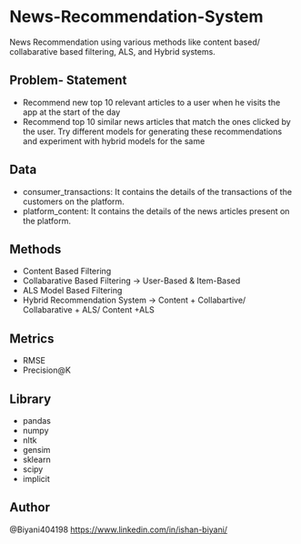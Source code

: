 # News-Recommendation-System
News Recommendation using various methods like content based/ collabarative based filtering, ALS, and Hybrid systems.

## Problem- Statement
- Recommend new top 10 relevant articles to a user when he visits the app at the start of the day
- Recommend top 10 similar news articles that match the ones clicked by the user. Try different models for generating these recommendations and experiment with hybrid models for the same

## Data
- consumer_transactions: It contains the details of the transactions of the customers on the platform.
- platform_content: It contains the details of the news articles present on the platform.

## Methods
- Content Based Filtering
- Collabarative Based Filtering -> User-Based & Item-Based
- ALS Model Based Filtering
- Hybrid Recommendation System -> Content + Collabartive/ Collabarative + ALS/ Content +ALS

## Metrics
- RMSE
- Precision@K

## Library
- pandas
- numpy
- nltk
- gensim
- sklearn
- scipy
- implicit

## Author
@Biyani404198
https://www.linkedin.com/in/ishan-biyani/

